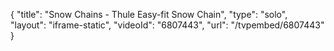 {
    "title": "Snow Chains - Thule Easy-fit Snow Chain",
    "type": "solo",
    "layout": "iframe-static",
    "videoId": "6807443",
    "url": "\/tvpembed\/6807443"
}
